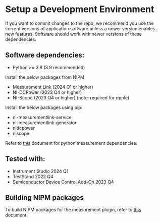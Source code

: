 # Setup a Development Environment
If you want to commit changes to the repo, we recommend you use the current versions of application software unless a newer version enables new features. Software should work with newer versions of these dependencies.

## Software dependencies:

- Python >= 3.8 (3.9 recommended)

Install the below packages from NIPM

- Measurement Link (2024 Q1 or higher)
- NI-DCPower (2023 Q4 or higher)
- NI-Scope (2023 Q4 or higher) (note: required for ripple)

Install the below packages using pip:

- ni-measurementlink-service
- ni-measurementlink-generator
- nidcpower
- niscope

Refer to [this](https://www.ni.com/docs/en-US/bundle/measurementlink/page/python-measurement-dependencies.html) document for python measurement dependencies.

## Tested with:
- Instrument Studio 2024 Q1
- TestStand 2022 Q4
- Semiconductor Device Control Add-On 2023 Q4

## Building NIPM packages
To build NIPM packages for the measurement plugin, refer to [this](build-plugin.md) document.
